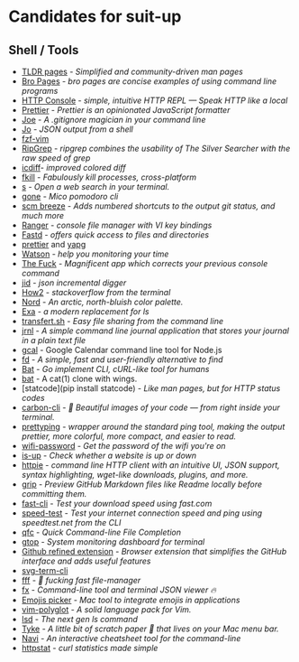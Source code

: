 # Candidates for suit-up

## Shell / Tools

- [TLDR pages](http://tldr-pages.github.io/) - _Simplified and community-driven man pages_
- [Bro Pages](http://bropages.org/) - _bro pages are concise examples of using command line programs_
- [HTTP Console](https://github.com/cloudhead/http-console) - _simple, intuitive HTTP REPL — Speak HTTP like a local_
- [Prettier](https://github.com/jlongster/prettier) - _Prettier is an opinionated JavaScript formatter_
- [Joe](https://github.com/karan/joe) - _A .gitignore magician in your command line_
- [Jo](https://github.com/jpmens/jo) - _JSON output from a shell_
- [fzf-vim](https://github.com/junegunn/fzf.vim)
- [RipGrep](https://github.com/BurntSushi/ripgrep) - _ripgrep combines the usability of The Silver Searcher with the raw speed of grep_
- [icdiff](http://www.jefftk.com/icdiff)- _improved colored diff_
- [fkill](https://github.com/sindresorhus/fkill-cli) - _Fabulously kill processes, cross-platform_
- [s](https://github.com/zquestz/s) - _Open a web search in your terminal._
- [gone](https://github.com/guillaumebreton/gone) - _Mico pomodoro cli_
- [scm breeze](https://github.com/scmbreeze/scm_breeze) - _Adds numbered shortcuts to the output git status, and much more_
- [Ranger](http://ranger.nongnu.org/) - _console file manager with VI key bindings_
- [Fastd](https://github.com/clvv/fasd) - _offers quick access to files
  and directories_
- [prettier](https://github.com/prettier/prettier) and [yapg](https://github.com/google/yapf)
- [Watson](http://tailordev.github.io/Watson/) - _help you monitoring your time_
- [The Fuck](https://github.com/nvbn/thefuck) - _Magnificent app which corrects your previous console command_
- [jid](https://github.com/simeji/jid) - _json incremental digger_
- [How2](https://github.com/santinic/how2?utm_source=cronweekly.com) - _stackoverflow from the terminal_
- [Nord](https://github.com/arcticicestudio/nord) - _An arctic, north-bluish color palette._
- [Exa](https://the.exa.website/) - _a modern replacement for ls_
- [transfert.sh](https://transfer.sh/) - _Easy file sharing from the command line_
- [jrnl](http://jrnl.sh/) - _A simple command line journal application that stores your journal in a plain text file_
- [gcal](https://github.com/toniov/gcal-cli) - Google Calendar command line tool for Node.js
- [fd](https://github.com/sharkdp/fd) - _A simple, fast and user-friendly alternative to find_
- [Bat](https://github.com/astaxie/bat) - _Go implement CLI, cURL-like tool for humans_
- [bat](https://github.com/sharkdp/bat/releases) - A cat(1) clone with wings.
- [statcode](pip install statcode) - _Like man pages, but for HTTP status codes_
- [carbon-cli](https://github.com/mixn/carbon-now-cli) - _🎨 Beautiful images of your code — from right inside your terminal._
- [prettyping](http://denilson.sa.nom.br/prettyping/) - _wrapper around the standard ping tool, making the output prettier, more colorful, more compact, and easier to read._
- [wifi-password](https://github.com/rauchg/wifi-password) - _Get the password of the wifi you're on_
- [is-up](https://github.com/sindresorhus/is-up-cli) - _Check whether a website is up or down_
- [httpie](https://httpie.org/) - _command line HTTP client with an intuitive UI, JSON support, syntax highlighting, wget-like downloads, plugins, and more._
- [grip](https://github.com/joeyespo/grip) - _Preview GitHub Markdown files like Readme locally before committing them._
- [fast-cli](https://github.com/sindresorhus/fast-cli) - _Test your download speed using fast.com_
- [speed-test](https://github.com/sindresorhus/speed-test) - _Test your internet connection speed and ping using speedtest.net from the CLI_
- [qfc](https://github.com/pindexis/qfc) - _Quick Command-line File Completion_
- [gtop](https://github.com/aksakalli/gtop) - _System monitoring dashboard for terminal_
- [Github refined
  extension](https://github.com/sindresorhus/refined-github) - _Browser extension that simplifies the GitHub interface and adds useful features_
- [svg-term-cli](https://github.com/marionebl/svg-term-cli)
- [fff](https://github.com/dylanaraps/fff) - _🚀 fucking fast file-manager_
- [fx](https://github.com/antonmedv/fx) - _Command-line tool and terminal JSON viewer 🔥_
- [Emojis picker](https://matthewpalmer.net/rocket/) - _Mac tool to integrate emojis
  in applications_
- [vim-polyglot](https://github.com/sheerun/vim-polyglot) - _A solid language pack for Vim._
- [lsd](https://github.com/Peltoche/lsd) - _The next gen ls command_
- [Tyke](http://tyke.app/) - _A little bit of scratch paper 📝 that lives on your Mac menu bar._
- [Navi](https://github.com/denisidoro/navi) - _An interactive cheatsheet tool for the command-line_
- [httpstat](https://github.com/reorx/httpstat) - _curl statistics made simple_
